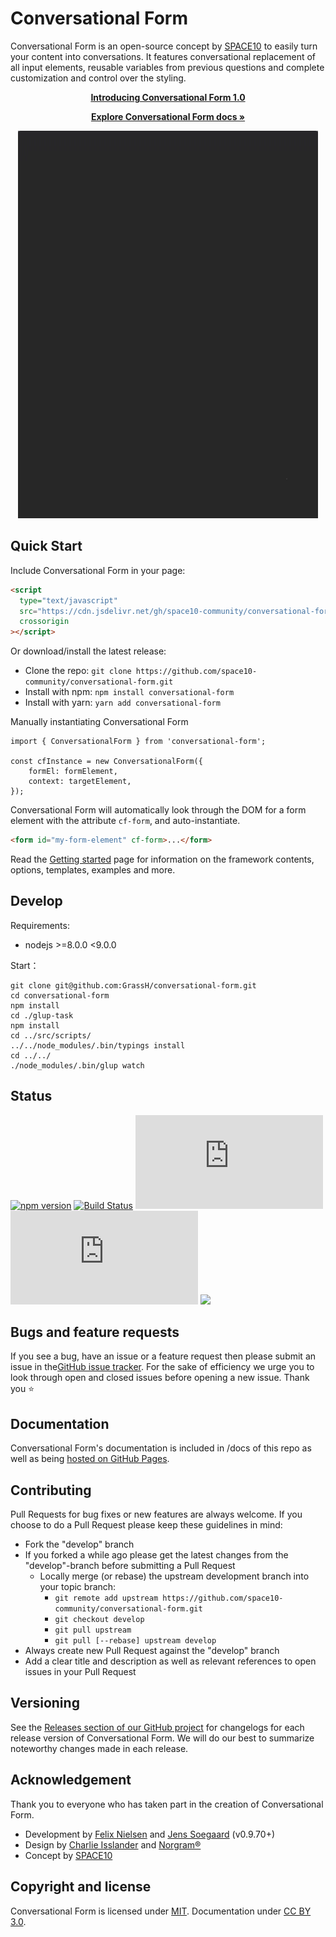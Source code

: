 # Conversational Form

Conversational Form is an open-source concept by [SPACE10](https://www.space10.io) to easily turn your content into conversations. It features conversational replacement of all input elements, reusable variables from previous questions and complete customization and control over the styling.

<p align="center">
	<a href="https://medium.com/@space10/introducing-conversational-form-1-0-922404b2ea2e"><strong>Introducing Conversational Form 1.0</strong></a>
</p>
<p align="center">
	<a href="https://space10-community.github.io/conversational-form/docs/1.0.0/"><strong>Explore Conversational Form docs »</strong></a>
</p>
<p align="center">
	<img src="https://raw.githubusercontent.com/space10-community/conversational-form/master/docs/1.0.0/assets/cf-demo.gif" />
</p>

## Quick Start

Include Conversational Form in your page:

```html
<script
  type="text/javascript"
  src="https://cdn.jsdelivr.net/gh/space10-community/conversational-form@1.0.1/dist/conversational-form.min.js"
  crossorigin
></script>
```

Or download/install the latest release:

- Clone the repo: `git clone https://github.com/space10-community/conversational-form.git`
- Install with npm: `npm install conversational-form`
- Install with yarn: `yarn add conversational-form`

Manually instantiating Conversational Form

```
import { ConversationalForm } from 'conversational-form';

const cfInstance = new ConversationalForm({
    formEl: formElement,
    context: targetElement,
});
```

Conversational Form will automatically look through the DOM for a form element with the attribute `cf-form`, and auto-instantiate.

```html
<form id="my-form-element" cf-form>...</form>
```

Read the [Getting started](https://space10-community.github.io/conversational-form/docs/1.0.0/getting-started/) page for information on the framework contents, options, templates, examples and more.

## Develop

Requirements:

- nodejs >=8.0.0 <9.0.0

Start：

```
git clone git@github.com:GrassH/conversational-form.git
cd conversational-form
npm install
cd ./glup-task
npm install
cd ../src/scripts/
../../node_modules/.bin/typings install
cd ../../
./node_modules/.bin/glup watch
```

## Status

[![npm version](https://img.shields.io/npm/v/conversational-form.svg)](https://www.npmjs.com/package/conversational-form)
[![Build Status](https://travis-ci.org/space10-community/conversational-form.svg?branch=develop)](https://travis-ci.org/space10-community/conversational-form)
[![JS gzip size](http://img.badgesize.io/space10-community/conversational-form/master/dist/conversational-form.min.js?compression=gzip&label=JS+gzip+size)](https://github.com/space10-community/conversational-form/blob/master/dist/conversational-form.min.js)
[![CSS gzip size](http://img.badgesize.io/space10-community/conversational-form/master/dist/conversational-form.min.css?compression=gzip&label=CSS+gzip+size)](https://github.com/space10-community/conversational-form/blob/master/dist/conversational-form.min.css)
[![](https://data.jsdelivr.com/v1/package/npm/conversational-form/badge)](https://www.jsdelivr.com/package/npm/conversational-form)

## Bugs and feature requests

If you see a bug, have an issue or a feature request then please submit an issue in the<a href="https://github.com/space10-community/conversational-form/issues">GitHub issue tracker</a>. For the sake of efficiency we urge you to look through open and closed issues before opening a new issue. Thank you ⭐

## Documentation

Conversational Form's documentation is included in /docs of this repo as well as being <a href="https://space10-community.github.io/conversational-form/docs/">hosted on GitHub Pages</a>.

## Contributing

Pull Requests for bug fixes or new features are always welcome. If you choose to do a Pull Request please keep these guidelines in mind:

- Fork the "develop" branch
- If you forked a while ago please get the latest changes from the "develop"-branch before submitting a Pull Request
  - Locally merge (or rebase) the upstream development branch into your topic branch:
    - `git remote add upstream https://github.com/space10-community/conversational-form.git`
    - `git checkout develop`
    - `git pull upstream`
    - `git pull [--rebase] upstream develop`
- Always create new Pull Request against the "develop" branch
- Add a clear title and description as well as relevant references to open issues in your Pull Request

## Versioning

See the <a href="https://github.com/space10-community/conversational-form/releases">Releases section of our GitHub project</a> for changelogs for each release version of Conversational Form. We will do our best to summarize noteworthy changes made in each release.

## Acknowledgement

Thank you to everyone who has taken part in the creation of Conversational Form.

- Development by <a href="http://twitter.com/flexmotion" target="_blank">Felix Nielsen</a> and <a href="https://jenssogaard.com/" target="_blank">Jens Soegaard</a> (v0.9.70+)
- Design by <a href="http://www.charlieisslander.com/" target="_blank">Charlie Isslander</a> and <a href="http://norgram.co/" target="_blank">Norgram®</a>
- Concept by <a href="https://space10.io" target="_blank">SPACE10</a>

## Copyright and license

Conversational Form is licensed under <a href="https://github.com/space10-community/conversational-form/blob/master/LICENSE.md" target="_blank">MIT</a>. Documentation under <a href="https://creativecommons.org/licenses/by/3.0/">CC BY 3.0</a>.
